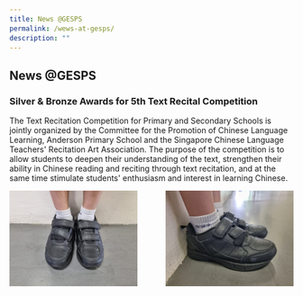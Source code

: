 ```yaml
---
title: News @GESPS
permalink: /wews-at-gesps/
description: ""
---
```

## News @GESPS


### Silver & Bronze Awards for 5th Text Recital Competition


The Text Recitation Competition for Primary and Secondary Schools is jointly organized by the Committee for the Promotion of Chinese Language Learning, Anderson Primary School and the Singapore Chinese Language Teachers' Recitation Art Association. The purpose of the competition is to allow students to deepen their understanding of the text, strengthen their ability in Chinese reading and reciting through text recitation, and at the same time stimulate students' enthusiasm and interest in learning Chinese.

<img src="/images/Page%2012%20-%20Black%20Shoes%20Front.jpeg" style="width:45%" align=left>

<img src="/images/Page%2012%20-%20Black%20Shoes%20Side.jpeg" style="width:45%" align=right>
<br clear="left"><br>
